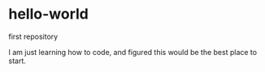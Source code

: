 # hello-world
first repository
 
 I am just learning how to code, and figured this would be the best place to start.
